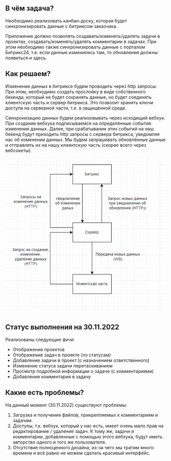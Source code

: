 ## В чём задача?

Необходимо реализовать канбан-доску, которая будет синхронизировать данные с битриксом заказчика.

Приложение должно позволять создавать/изменять/удалять задачи в проектах, создавать/изменять/удалять комментарии в задачах.
При этом необходимо также синхронизировать данные с порталом Битрикс24, т.е. если данные изменились там, то обновления должны появиться и здесь.

## Как решаем?

Изменение данных в битриксе будем проводить через http запросы. При этом, необходимо создать прослойку в виде собственного бекенда, который не будет сохранять данные, но будет соединять клиентскую часть и сервер битрикса. Это позволит хранить ключи доступа на серверной части, т.е. в защищённой среде.

Синхронизацию данных будем реализовывать через исходящий вебхук. При создании вебхука подписываемся на определённые события изменения данных. Далее, при срабатывании этих событий на наш бекенд будут приходить http запросы с сервера битрикса, уведомляя нас об изменении данных. Мы будем запрашивать обновлённые данные и отправлять их на нашу клиентскую часть (скорее всего через вебсокеты).

![Схема работы](/docs/scheme.png)

## Статус выполнения на 30.11.2022

Реализованы следующие фичи:
- Отображение проектов
- Отображение задач в проекте (по статусам)
- Добавление задачи в проект (с назначением ответственного)
- Изменение статуса задачи перетаскиванием
- Просмотр подробной информации о задаче (с комментариями)
- Добавление комментария в задачу

## Какие есть проблемы?

На данный момент (30.11.2022) существуют проблемы:

1. Загрузка и получение файлов, прикрепляемых к комментариям и задачам.
2. Доступы, т.к. вебхук, который у нас есть, имеет очень мало прав на редактирование / удаление задач. К тому же, задачи и комментарии, добавленные с помощью этого вебхука, будут иметь авторство одного и того же пользователя.
3. Отсутствие полноценного дизайна, из-за чего мы тратим много времени и всё равно не можем сделать красивый интерфейс.
